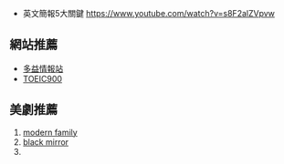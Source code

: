 
- 英文簡報5大關鍵
https://www.youtube.com/watch?v=s8F2alZVpvw

## 網站推薦
- [多益情報站](http://www.toeicok.com.tw/)
- [TOEIC900](http://www.toeic900.com.tw/)

##  美劇推薦
1. [modern family](https://gimy.tv/vod-detail-id-79982.html)
2. [black mirror]()
3. []()
